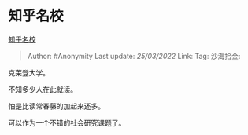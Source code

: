 # 知乎名校
[知乎名校](https://zhuanlan.zhihu.com/p/485958690)

> Author: #Anonymity
> Last update: *25/03/2022*
> Link:
> Tag:
> 沙海拾金:

克莱登大学。

不知多少人在此就读。

怕是比读常春藤的加起来还多。

可以作为一个不错的社会研究课题了。
